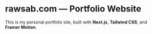 # rawsab.com — Portfolio Website

This is my personal portfolio site, built with **Next.js**, **Tailwind CSS**, and **Framer Motion**.
